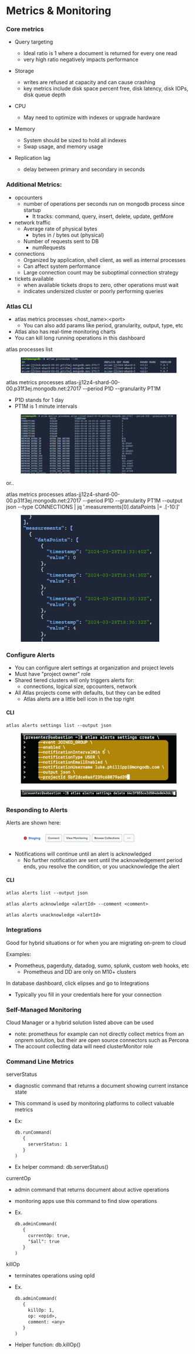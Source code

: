 # Metrics & Monitoring

### Core metrics

* Query targeting
  * Ideal ratio is 1 where a document is returned for every one read
  * very high ratio negatively impacts performance
* Storage
  * writes are refused at capacity and can cause crashing
  * key metrics include disk space percent free, disk latency, disk IOPs, disk queue depth
* CPU
  * May need to optimize with indexes or upgrade hardware
* Memory
  * System should be sized to hold all indexes
  * Swap usage, and memory usage
*   Replication lag

    * delay between primary and secondary in seconds



### Additional Metrics:

* opcounters
  * number of operations per seconds run on mongodb process since startup
    * It tracks: command, query, insert, delete, update, getMore
* network traffic
  * Average rate of physical bytes
    * bytes in / bytes out (physical)
  * Number of requests sent to DB
    * numRequests
* connections
  * Organized by application, shell client, as well as internal processes
  * Can affect system performance
  * Large connection count may be suboptimal connection strategy
* tickets available
  * when available tickets drops to zero, other operations must wait
  * indicates undersized cluster or poorly performing queries



### Atlas CLI

* atlas metrics processes \<host\_name>:\<port>
  * You can also add params like period, granularity, output, type, etc
* Atlas also has real-time monitoring charts
* You can kill long running operations in this dashboard

atlas processes list

<figure><img src="../../.gitbook/assets/image.png" alt=""><figcaption></figcaption></figure>

atlas metrics processes atlas-jj12z4-shard-00-00.p31f3ej.mongodb.net:27017 --period P1D --granularity PT1M

* P1D stands for 1 day
* PT1M is 1 minute intervals

<figure><img src="../../.gitbook/assets/image (1).png" alt=""><figcaption></figcaption></figure>

or..

atlas metrics processes atlas-jj12z4-shard-00-00.p31f3ej.mongodb.net:27017 --period P1D --granularity PT1M --output json --type CONNECTIONS | jq '.measurements\[0].dataPoints |= .\[-10:]'

<figure><img src="../../.gitbook/assets/image (2).png" alt=""><figcaption></figcaption></figure>



### Configure Alerts

* You can configure alert settings at organization and project levels
* Must have "project owner" role
* Shared tiered clusters will only triggers alerts for:
  * connections, logical size, opcounters, network
* All Atlas projects come with defaults, but they can be edited
  * Atlas alerts are a little bell icon in the top right

#### CLI

```
atlas alerts settings list --output json
```

<figure><img src="../../.gitbook/assets/image (3).png" alt=""><figcaption></figcaption></figure>

<figure><img src="../../.gitbook/assets/image (4).png" alt=""><figcaption></figcaption></figure>

### Responding to Alerts

Alerts are shown here:

<div align="left" data-full-width="false">

<figure><img src="../../.gitbook/assets/image (6).png" alt=""><figcaption></figcaption></figure>

</div>

* Notifications will continue until an alert is acknowledged
  * No further notification are sent until the acknowledgement period ends, you resolve the condition, or you unacknowledge the alert

#### CLI

```
atlas alerts list --output json
```

```
atlas alerts acknowledge <alertId> --comment <comment>
```

```
atlas alerts unacknowledge <alertId>
```



### Integrations

Good for hybrid situations or for when you are migrating on-prem to cloud

Examples:

* Prometheus, pagerduty, datadog, sumo, splunk, custom web hooks, etc
  * Prometheus and DD are only on M10+ clusters

In database dashboard, click elipses and go to Integrations

* Typically you fill in your credentials here for your connection



### Self-Managed Monitoring

Cloud Manager or a hybrid solution listed above can be used

* note: prometheus for example can not directly collect metrics from an onprem solution, but their are open source connectors such as Percona
* The account collecting data will need clusterMonitor role



### Command Line Metrics

serverStatus

* diagnostic command that returns a document showing current instance state
* This command is used by monitoring platforms to collect valuable metrics
*   Ex:&#x20;

    ```
    db.runCommand(
       {
         serverStatus: 1
       }
    )
    ```
* Ex helper command: db.serverStatus()

currentOp

* admin command that returns document about active operations
* monitoring apps use this command to find slow operations
*   Ex.&#x20;

    ```
    db.adminCommand(
       {
         currentOp: true,
         "$all": true
       }
    )
    ```

killOp

* terminates operations using opId
*   Ex.&#x20;

    ```
    db.adminCommand(
       {
         killOp: 1,
         op: <opid>,
         comment: <any>
       }
    )
    ```
* Helper function: db.killOp()
